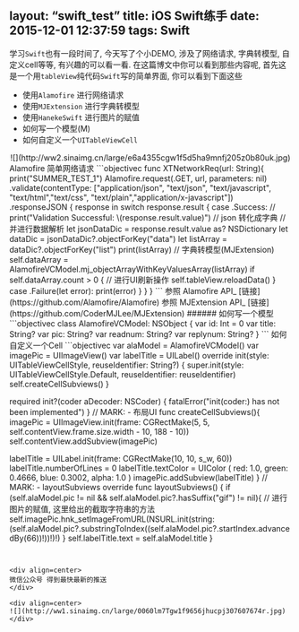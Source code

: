 layout: “swift_test”
title: iOS Swift练手
date: 2015-12-01 12:37:59
tags: Swift
---
学习`Swift`也有一段时间了, 今天写了个小DEMO, 涉及了网络请求, 字典转模型, 自定义cell等等, 有兴趣的可以看一看.
在这篇博文中你可以看到那些内容呢, 首先这是一个用`tableView`纯代码`Swift`写的简单界面, 你可以看到下面这些
- 使用`Alamofire` 进行网络请求
- 使用`MJExtension` 进行字典转模型
- 使用`HanekeSwift` 进行图片的赋值
- 如何写一个模型(M)
- 如何自定义一个`UITableViewCell`
<!-- more -->
<div align=center>
![](http://ww2.sinaimg.cn/large/e6a4355cgw1f5d5ha9mnfj205z0b80uk.jpg)
</div>
Alamofire 简单网络请求
```objectivec
func XTNetworkReq(url: String){
print("SUMMER_TEST_1")
Alamofire.request(.GET, url, parameters: nil)
.validate(contentType: ["application/json", "text/json", "text/javascript", "text/html","text/css", "text/plain","application/x-javascript"])
.responseJSON { response in
switch response.result {
case .Success:
// print("Validation Successful: \(response.result.value)")
// json 转化成字典
// 并进行数据解析
let jsonDataDic = response.result.value as? NSDictionary
let dataDic = jsonDataDic?.objectForKey("data")
let listArray = dataDic?.objectForKey("list")
print(listArray)
// 字典转模型(MJExtension)
self.dataArray = AlamofireVCModel.mj_objectArrayWithKeyValuesArray(listArray)
if self.dataArray.count > 0
{
// 进行UI刷新操作
self.tableView.reloadData()
}
case .Failure(let error):
print(error)
}
}
}
```
参照 Alamofire API_ [链接](https://github.com/Alamofire/Alamofire)
参照 MJExtension API_ [链接](https://github.com/CoderMJLee/MJExtension)
###### 如何写一个模型
```objectivec
class AlamofireVCModel: NSObject {
var id:       Int = 0
var title:    String?
var pic:      String?
var readnum:  String?
var replynum: String?
}
```
如何自定义一个Cell
```objectivec
var alaModel = AlamofireVCModel()
var imagePic = UIImageView()
var labelTitle = UILabel()
override init(style: UITableViewCellStyle, reuseIdentifier: String?) {
super.init(style: UITableViewCellStyle.Default, reuseIdentifier: reuseIdentifier)
self.createCellSubviews()
}

required init?(coder aDecoder: NSCoder) {
fatalError("init(coder:) has not been implemented")
}
// MARK: - 布局UI
func createCellSubviews(){
imagePic = UIImageView.init(frame: CGRectMake(5, 5, self.contentView.frame.size.width - 10, 188 - 10))
self.contentView.addSubview(imagePic)

labelTitle = UILabel.init(frame: CGRectMake(10, 10, s_w, 60))
labelTitle.numberOfLines = 0
labelTitle.textColor = UIColor ( red: 1.0, green: 0.4666, blue: 0.3002, alpha: 1.0 )
imagePic.addSubview(labelTitle)
}
// MARK: - layoutSubviews
override func layoutSubviews() {
if (self.alaModel.pic != nil && self.alaModel.pic?.hasSuffix("gif") != nil){
// 进行图片的赋值, 这里给出的截取字符串的方法
self.imagePic.hnk_setImageFromURL(NSURL.init(string: (self.alaModel.pic?.substringToIndex((self.alaModel.pic?.startIndex.advancedBy(66))!))!)!)
}
self.labelTitle.text = self.alaModel.title
}
```


<div align=center>
微信公众号 得到最快最新的推送
</div>

<div align=center>
![](http://ww1.sinaimg.cn/large/0060lm7Tgw1f9656jhucpj307607674r.jpg)
</div>
